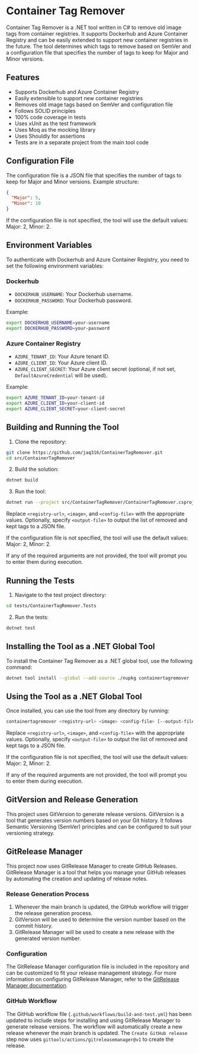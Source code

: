 # Container Tag Remover

Container Tag Remover is a .NET tool written in C# to remove old image tags from container registries. It supports Dockerhub and Azure Container Registry and can be easily extended to support new container registries in the future. The tool determines which tags to remove based on SemVer and a configuration file that specifies the number of tags to keep for Major and Minor versions.

## Features

- Supports Dockerhub and Azure Container Registry
- Easily extensible to support new container registries
- Removes old image tags based on SemVer and configuration file
- Follows SOLID principles
- 100% code coverage in tests
- Uses xUnit as the test framework
- Uses Moq as the mocking library
- Uses Shouldly for assertions
- Tests are in a separate project from the main tool code

## Configuration File

The configuration file is a JSON file that specifies the number of tags to keep for Major and Minor versions. Example structure:

```json
{
  "Major": 5,
  "Minor": 10
}
```

If the configuration file is not specified, the tool will use the default values: Major: 2, Minor: 2.

## Environment Variables

To authenticate with Dockerhub and Azure Container Registry, you need to set the following environment variables:

### Dockerhub

* `DOCKERHUB_USERNAME`: Your Dockerhub username.
* `DOCKERHUB_PASSWORD`: Your Dockerhub password.

Example:

```sh
export DOCKERHUB_USERNAME=your-username
export DOCKERHUB_PASSWORD=your-password
```

### Azure Container Registry

* `AZURE_TENANT_ID`: Your Azure tenant ID.
* `AZURE_CLIENT_ID`: Your Azure client ID.
* `AZURE_CLIENT_SECRET`: Your Azure client secret (optional, if not set, `DefaultAzureCredential` will be used).

Example:

```sh
export AZURE_TENANT_ID=your-tenant-id
export AZURE_CLIENT_ID=your-client-id
export AZURE_CLIENT_SECRET=your-client-secret
```

## Building and Running the Tool

1. Clone the repository:

```sh
git clone https://github.com/jaq316/ContainerTagRemover.git
cd src/ContainerTagRemover
```

2. Build the solution:

```sh
dotnet build
```

3. Run the tool:

```sh
dotnet run --project src/ContainerTagRemover/ContainerTagRemover.csproj -- <registry-url> <image> <config-file> [--output-file <output-file>]
```

Replace `<registry-url>`, `<image>`, and `<config-file>` with the appropriate values. Optionally, specify `<output-file>` to output the list of removed and kept tags to a JSON file.

If the configuration file is not specified, the tool will use the default values: Major: 2, Minor: 2.

If any of the required arguments are not provided, the tool will prompt you to enter them during execution.

## Running the Tests

1. Navigate to the test project directory:

```sh
cd tests/ContainerTagRemover.Tests
```

2. Run the tests:

```sh
dotnet test
```

## Installing the Tool as a .NET Global Tool

To install the Container Tag Remover as a .NET global tool, use the following command:

```sh
dotnet tool install --global --add-source ./nupkg containertagremover
```

## Using the Tool as a .NET Global Tool

Once installed, you can use the tool from any directory by running:

```sh
containertagremover <registry-url> <image> <config-file> [--output-file <output-file>]
```

Replace `<registry-url>`, `<image>`, and `<config-file>` with the appropriate values. Optionally, specify `<output-file>` to output the list of removed and kept tags to a JSON file.

If the configuration file is not specified, the tool will use the default values: Major: 2, Minor: 2.

If any of the required arguments are not provided, the tool will prompt you to enter them during execution.

## GitVersion and Release Generation

This project uses GitVersion to generate release versions. GitVersion is a tool that generates version numbers based on your Git history. It follows Semantic Versioning (SemVer) principles and can be configured to suit your versioning strategy.


## GitRelease Manager

This project now uses GitRelease Manager to create GitHub Releases. GitRelease Manager is a tool that helps you manage your GitHub releases by automating the creation and updating of release notes.

### Release Generation Process

1. Whenever the main branch is updated, the GitHub workflow will trigger the release generation process.
2. GitVersion will be used to determine the version number based on the commit history.
3. GitRelease Manager will be used to create a new release with the generated version number.

### Configuration

The GitRelease Manager configuration file is included in the repository and can be customized to fit your release management strategy. For more information on configuring GitRelease Manager, refer to the [GitRelease Manager documentation](https://github.com/GitTools/actions/blob/main/docs/examples/github/gitreleasemanager/index.md).

### GitHub Workflow

The GitHub workflow file (`.github/workflows/build-and-test.yml`) has been updated to include steps for installing and using GitRelease Manager to generate release versions. The workflow will automatically create a new release whenever the main branch is updated. The `Create GitHub release` step now uses `gittools/actions/gitreleasemanager@v1` to create the release.
